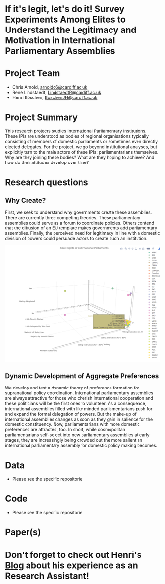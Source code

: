 If it's legit, let's do it! Survey Experiments Among Elites to Understand the Legitimacy and Motivation in International Parliamentary Assemblies
================

# Project Team
* Chris Arnold, arnoldc6@cardiff.ac.uk
* René Lindstaedt, LindstaedtR@cardiff.ac.uk
* Henri Böschen, BoschenJH@cardiff.ac.uk

# Project Summary
This research projects studies International Parliamentary Institutions. These IPIs are understood as bodies of regional organisations typically consisting of members of domestic parliaments or sometimes even directly elected delegates. For the project, we go beyond institutional analyses, but explicitly turn to the main actors of these IPIs: parliamentarians themselves. Why are they joining these bodies? What are they hoping to achieve? And how do their attitudes develop over time?

# Research questions
## Why Create?
First, we seek to understand why governments create these assemblies. There are currently three competing theories. These parliamentary assemblies could serve as a forum to coordinate policies. Others contend that the diffusion of an EU template makes governments add parliamentary assemblies. Finally, the perceived need for legitimacy in line with a domestic division of powers could persuade actors to create such an institution.

![3D_Selection_Voting_Voting](https://github.com/intparlinst/General-Project-Readme/blob/master/3D_Show_off_2.png)


## Dynamic Development of Aggregate Preferences
We develop and test a dynamic theory of preference formation for supranational policy coordination. International parliamentary assemblies are always attractive for those who cherish international cooperation and these politicians will be the first ones to volunteer. As a consequence, international assemblies filled with like minded parliamentarians push for and expand the formal delegation of powers. But the make-up of international assemblies changes as soon as they gain in salience for the domestic constituency. Now, parliamentarians with more domestic preferences are attracted, too. In short, while cosmopolitan parliamentarians self-select into new parliamentary assemblies at early stages, they are increasingly being crowded out the more salient an international parliamentary assembly for domestic policy making becomes.

# Data
- Please see the specific repositorie

# Code
- Please see the specific repositorie

# Paper(s)

# Don't forget to check out Henri's [Blog](https://medium.com/@boschenhenri) about his experience as an Research Assistant! 



